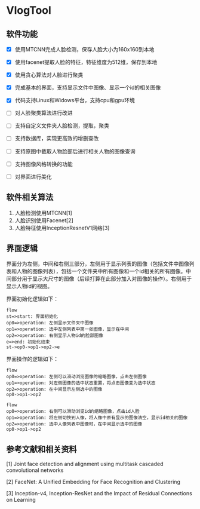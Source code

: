 # VlogTool
## 软件功能

- [x] 使用MTCNN完成人脸检测，保存人脸大小为160x160到本地
- [x] 使用facenet提取人脸的特征，特征维度为512维，保存到本地
- [x] 使用贪心算法对人脸进行聚类
- [x] 完成基本的界面，支持显示文件中图像、显示一个id的相关图像
- [x] 代码支持Linux和Widows平台，支持cpu和gpu环境
- [ ] 对人脸聚类算法进行改进
- [ ] 支持自定义文件夹人脸检测，提取，聚类
- [ ] 支持数据库，实现更高效的增删查改
- [ ] 支持原图中截取人物脸部后进行相关人物的图像查询
- [ ] 支持图像风格转换的功能
- [ ] 对界面进行美化



## 软件相关算法

1. 人脸检测使用MTCNN[1]
2. 人脸识别使用Facenet[2]
3. 人脸特征使用InceptionResnetV1网络[3]



## 界面逻辑

界面分为左侧，中间和右侧三部分，左侧用于显示列表的图像（包括文件中图像列表和人物的图像列表），包括一个文件夹中所有图像和一个id相关的所有图像。中间部分用于显示大尺寸的图像（后续打算在此部分加入对图像的操作）。右侧用于显示人物id的视图。

界面初始化逻辑如下：

```flow
flow
st=>start: 界面初始化
op0=>operation: 左侧显示文件夹中图像
op1=>operation: 选中左侧列表中第一张图像，显示在中间
op2=>operation: 右侧显示人物id的脸部图像
e=>end: 初始化结束
st->op0->op1->op2->e
```

界面操作的逻辑如下：

```flow
flow
op0=>operation: 左侧可以滑动浏览图像的缩略图像，点击左侧图像
op1=>operation: 对左侧图像的选中状态重置，将点击图像变为选中状态
op2=>operation: 在中间显示左侧选中的图像
op0->op1->op2
```

```flow
flow
op0=>operation: 右侧可以滑动浏览id的缩略图像，点击id人脸
op1=>operation: 将左侧切换到人像，将人像中原有显示的图像清空，显示id相关的图像
op2=>operation: 选中人像列表中图像时，在中间显示选中的图像
op0->op1->op2
```



## 参考文献和相关资料

[1] Joint face detection and alignment using multitask cascaded convolutional networks

[2] FaceNet: A Unified Embedding for Face Recognition and Clustering

[3] Inception-v4, Inception-ResNet and the Impact of Residual Connections on Learning



